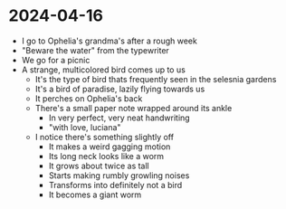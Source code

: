 # 2024-04-16

- I go to Ophelia's grandma's after a rough week
- "Beware the water" from the typewriter
- We go for a picnic
- A strange, multicolored bird comes up to us
  - It's the type of bird thats frequently seen in the selesnia gardens
  - It's a bird of paradise, lazily flying towards us
  - It perches on Ophelia's back
  - There's a small paper note wrapped around its ankle
    - In very perfect, very neat handwriting
    - "with love, luciana"
  - I notice there's something slightly off
    - It makes a weird gagging motion
    - Its long neck looks like a worm
    - It grows about twice as tall
    - Starts making rumbly growling noises
    - Transforms into definitely not a bird
    - It becomes a giant worm
